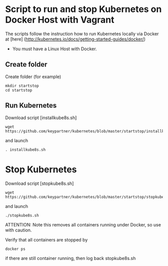 # Script to run and stop Kubernetes on Docker Host with Vagrant 
The scripts follow the instruction how to run Kubernetes locally via Docker at [here] (http://kubernetes.io/docs/getting-started-guides/docker/)
- You must have a Linux Host with Docker.

## Create folder 
Create folder (for example)
```
mkdir startstop
cd startstop
```
## Run Kubernetes
Download script [installkube8s.sh]
```
wget https://github.com/keypartner/kubernetes/blob/master/startstop/installkube8s.sh
```
and launch 
```
. installkube8s.sh
```
# Stop Kubernetes
Download script [stopkube8s.sh]
```
wget https://github.com/keypartner/kubernetes/blob/master/startstop/stopkube8s.sh
```
and launch
```
./stopkube8s.sh
```
ATTENTION: Note this removes all containers running under Docker, so use with caution.

Verify that all containers are stopped by 
```
docker ps 
```
if there are still container running, then log back stopkube8s.sh
